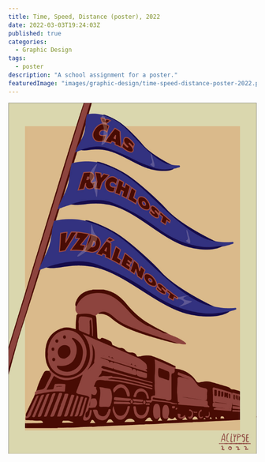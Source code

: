 ```yaml
---
title: Time, Speed, Distance (poster), 2022
date: 2022-03-03T19:24:03Z
published: true
categories:
  - Graphic Design
tags:
  - poster
description: "A school assignment for a poster."
featuredImage: "images/graphic-design/time-speed-distance-poster-2022.pg"
---
```


![Time, Speed, Distance](images/graphic-design/time-speed-distance-poster-2022.jpg)
